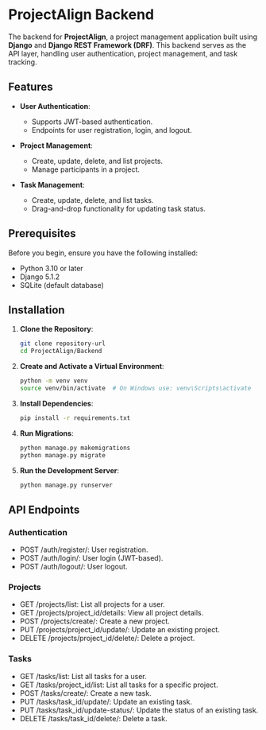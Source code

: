 # ProjectAlign Backend

The backend for **ProjectAlign**, a project management application built using **Django** and **Django REST Framework (DRF)**. This backend serves as the API layer, handling user authentication, project management, and task tracking.

## Features

- **User Authentication**:
  - Supports JWT-based authentication.
  - Endpoints for user registration, login, and logout.
  
- **Project Management**:
  - Create, update, delete, and list projects.
  - Manage participants in a project.

- **Task Management**:
  - Create, update, delete, and list tasks.
  - Drag-and-drop functionality for updating task status.

## Prerequisites

Before you begin, ensure you have the following installed:

- Python 3.10 or later
- Django 5.1.2
- SQLite (default database)

## Installation

1. **Clone the Repository**:
   ```bash
   git clone repository-url
   cd ProjectAlign/Backend
2. **Create and Activate a Virtual Environment**:
    ```bash
    python -m venv venv
    source venv/bin/activate  # On Windows use: venv\Scripts\activate
3. **Install Dependencies**:
    ```bash
    pip install -r requirements.txt
4. **Run Migrations**:
    ```bash
    python manage.py makemigrations
    python manage.py migrate
5. **Run the Development Server**:
    ```bash
    python manage.py runserver

## API Endpoints

### Authentication
- POST /auth/register/: User registration.
- POST /auth/login/: User login (JWT-based).
- POST /auth/logout/: User logout.

### Projects 
- GET /projects/list: List all projects for a user.
- GET /projects/project_id/details: View all project details.
- POST /projects/create/: Create a new project.
- PUT /projects/project_id/update/: Update an existing project.
- DELETE /projects/project_id/delete/: Delete a project.

### Tasks
- GET /tasks/list: List all tasks for a user.
- GET /tasks/project_id/list: List all tasks for a specific project.
- POST /tasks/create/: Create a new task.
- PUT /tasks/task_id/update/: Update an existing task.
- PUT /tasks/task_id/update-status/: Update the status of an existing task.
- DELETE /tasks/task_id/delete/: Delete a task.

